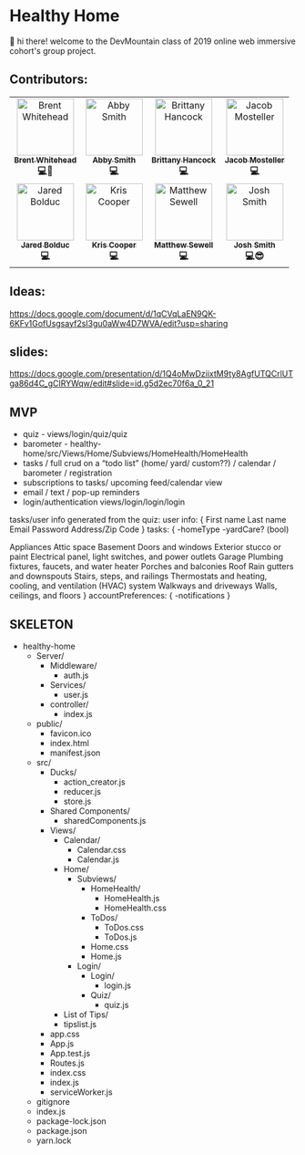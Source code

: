 # Healthy Home
👋 hi there! welcome to the DevMountain class of 2019 online web immersive cohort's group project.

## Contributors:
<!-- ALL-CONTRIBUTORS-LIST:START - Do not remove or modify this section -->
<!-- prettier-ignore -->
<table>
  <tr>
    <td align="center"><a href="https://brentwhitehead.com"><img src="https://avatars2.githubusercontent.com/u/26074150?s=400&u=72e77aa525c8303d8aa4721972a0d6fd40822be7&v=4" width="100px;" alt="Brent Whitehead"/><br /><sub><b>Brent Whitehead</b></sub></a><br /><b title="Code">💻</b><b href="https://github.com/kentcdodds/advanced-react-hooks/commits?author=kentcdodds" title="Project Manager">👮</b></td>
    <td align="center"><a href="https://github.com/orgs/devmountainwon5/people/als735"><img src="https://avatars1.githubusercontent.com/u/47788095?s=460&v=4" width="100px;" alt="Abby Smith"/><br /><sub><b>Abby Smith</b></sub></a><br /><b title="Code">💻</a></td>
    <td align="center"><a href="https://github.com/birdnmax"><img src="https://avatars2.githubusercontent.com/u/47994252?s=460&v=4" width="100px;" alt="Brittany Hancock"/><br /><sub><b>Brittany Hancock</b></sub></a><br /><b title="Code">💻</b></td>
    <td align="center"><a href="https://github.com/JacobMosteller"><img src="https://avatars2.githubusercontent.com/u/46802543?s=460&v=4" width="100px;" alt="Jacob Mosteller"/><br /><sub><b>Jacob Mosteller</b></sub></a><br /><b title="Code">💻</b></td>
  </tr>
  <tr>
    <td align="center"><a href="https://github.com/jbolduc11"><img src="https://avatars1.githubusercontent.com/u/43829539?s=460&v=4" width="100px;" alt="Jared Bolduc"/><br /><sub><b>Jared Bolduc</b></sub></a><br /><b title="Code">💻</b></td>
    <td align="center"><a href="https://github.com/KrisCoop"><img src="https://avatars1.githubusercontent.com/u/47994388?s=460&v=4" width="100px;" alt="Kris Cooper"/><br /><sub><b>Kris Cooper</b></sub></a><br /><b title="Code">💻</b></td>
    <td align="center"><a href="https://github.com/StyeEye"><img src="https://avatars0.githubusercontent.com/u/48033738?s=460&v=4" width="100px;" alt="Matthew Sewell"/><br /><sub><b>Matthew Sewell</b></sub></a><br /><b title="Code">💻</b></td>
    <td align="center"><a href="http://www.joshuarichardsmith.com/"><img src="https://avatars1.githubusercontent.com/u/21051200?s=460&v=4" width="100px;" alt="Josh Smith"/><br /><sub><b>Josh Smith</b></sub></a><br /><b title="Code">💻</b><b title="CTO">😎</b></td>
  </tr>
</table>

<!-- ALL-CONTRIBUTORS-LIST:END -->


## Ideas:
https://docs.google.com/document/d/1qCVqLaEN9QK-6KFv1GofUsgsayf2sI3gu0aWw4D7WVA/edit?usp=sharing

## slides:
https://docs.google.com/presentation/d/1Q4oMwDziixtM9ty8AgfUTQCrlUTga86d4C_gCIRYWqw/edit#slide=id.g5d2ec70f6a_0_21

## MVP
* quiz - views/login/quiz/quiz
* barometer - healthy-home/src/Views/Home/Subviews/HomeHealth/HomeHealth
* tasks / full crud on a “todo list” (home/ yard/ custom??) / calendar / barometer / registration 
* subscriptions to tasks/ upcoming feed/calendar view
* email / text / pop-up reminders
* login/authentication views/login/login/login

tasks/user info generated from the quiz:
user info: {
  First name 
  Last name 
  Email 
  Password 
  Address/Zip Code 
}
tasks: {
  -homeType
  -yardCare? (bool)

  Appliances
  Attic space
  Basement
  Doors and windows
  Exterior stucco or paint
  Electrical panel, light switches, and power outlets
  Garage
  Plumbing fixtures, faucets, and water heater
  Porches and balconies
  Roof
  Rain gutters and downspouts
  Stairs, steps, and railings
  Thermostats and heating, cooling, and ventilation (HVAC) system
  Walkways and driveways
  Walls, ceilings, and floors
}
accountPreferences: {
  -notifications
}

## SKELETON

* healthy-home
  * Server/
    * Middleware/
      * auth.js
    * Services/
      * user.js
    * controller/
      * index.js
  * public/
    * favicon.ico
    * index.html
    * manifest.json
  * src/
    * Ducks/
      * action_creator.js
      * reducer.js
      * store.js
    * Shared Components/
      * sharedComponents.js
    * Views/
      * Calendar/
        * Calendar.css
        * Calendar.js
      * Home/
        * Subviews/
          * HomeHealth/
            * HomeHealth.js 
            * HomeHealth.css
          * ToDos/
            * ToDos.css
            * ToDos.js
          * Home.css
          * Home.js
        * Login/
          * Login/
            * login.js
          * Quiz/
            * quiz.js
       * List of Tips/
        * tipslist.js
    * app.css
    * App.js
    * App.test.js
    * Routes.js
    * index.css
    * index.js
    * serviceWorker.js
  * gitignore
  * index.js
  * package-lock.json
  * package.json
  * yarn.lock
